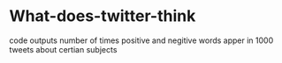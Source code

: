 # What-does-twitter-think
code outputs number of times positive and negitive words apper in 1000 tweets about certian subjects
